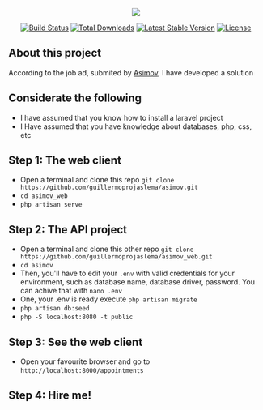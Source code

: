 <p align="center"><img src="https://laravel.com/assets/img/components/logo-laravel.svg"></p>

<p align="center">
<a href="https://travis-ci.org/laravel/framework"><img src="https://travis-ci.org/laravel/framework.svg" alt="Build Status"></a>
<a href="https://packagist.org/packages/laravel/framework"><img src="https://poser.pugx.org/laravel/framework/d/total.svg" alt="Total Downloads"></a>
<a href="https://packagist.org/packages/laravel/framework"><img src="https://poser.pugx.org/laravel/framework/v/stable.svg" alt="Latest Stable Version"></a>
<a href="https://packagist.org/packages/laravel/framework"><img src="https://poser.pugx.org/laravel/framework/license.svg" alt="License"></a>
</p>

## About this project

According to the job ad, submited by [Asimov](https://goo.gl/M9vJX2), I have developed a solution 

## Considerate the following
- I have assumed that you know how to install a laravel project
- I Have assumed that you have knowledge about databases, php, css, etc

## Step 1: The web client
- Open a terminal and clone this repo ```git clone  https://github.com/guillermoprojaslema/asimov.git```
- ```cd asimov_web```
- ```php artisan serve```
## Step 2: The API project
- Open a terminal and clone this other repo ```git clone  https://github.com/guillermoprojaslema/asimov_web.git```
- ```cd asimov```
- Then, you'll have to edit your ```.env``` with valid credentials for your environment, such as database name, database driver, password. You can achive that with ```nano .env```
- One, your .env is ready  execute ```php artisan migrate```
- ```php artisan db:seed``` 
- ```php -S localhost:8080 -t public```

## Step 3: See the web client
- Open your favourite browser and go to ```http://localhost:8000/appointments```

## Step 4: Hire me!


